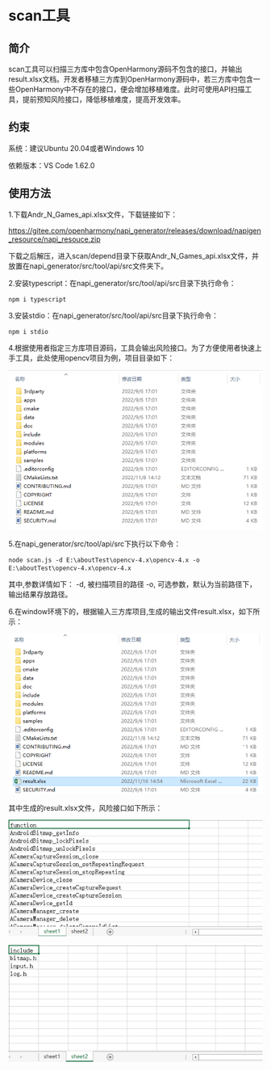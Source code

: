 # scan工具

## 简介

scan工具可以扫描三方库中包含OpenHarmony源码不包含的接口，并输出result.xlsx文档。开发者移植三方库到OpenHarmony源码中，若三方库中包含一些OpenHarmony中不存在的接口，便会增加移植难度。此时可使用API扫描工具，提前预知风险接口，降低移植难度，提高开发效率。

## 约束
系统：建议Ubuntu 20.04或者Windows 10

依赖版本：VS Code 1.62.0

## 使用方法

1.下载Andr_N_Games_api.xlsx文件，下载链接如下：

https://gitee.com/openharmony/napi_generator/releases/download/napigen_resource/napi_resouce.zip

下载之后解压，进入scan/depend目录下获取Andr_N_Games_api.xlsx文件，并放置在napi_generator/src/tool/api/src文件夹下。

2.安装typescript：在napi_generator/src/tool/api/src目录下执行命令：

	npm i typescript

3.安装stdio：在napi_generator/src/tool/api/src目录下执行命令：

	npm i stdio

4.根据使用者指定三方库项目源码，工具会输出风险接口。为了方便使用者快速上手工具，此处使用opencv项目为例，项目目录如下：

![](./figures/opencv.png)

5.在napi_generator/src/tool/api/src下执行以下命令：

```
node scan.js -d E:\aboutTest\opencv-4.x\opencv-4.x -o E:\aboutTest\opencv-4.x\opencv-4.x
```

其中,参数详情如下：
	-d, 被扫描项目的路径
	-o, 可选参数，默认为当前路径下，输出结果存放路径。

6.在window环境下的，根据输入三方库项目,生成的输出文件result.xlsx，如下所示：

![](./figures/opencv_result.png)

其中生成的result.xlsx文件，风险接口如下所示：

![](./figures/opencv_include.png)

![](./figures/opencv_h.png)
